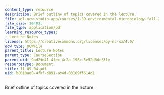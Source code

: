 ```yaml
---
content_type: resource
description: Brief outline of topics covered in the lecture.
file: /ol-ocw-studio-app/courses/1-89-environmental-microbiology-fall-2004/b0010ae04fbfd891a94d03169ff614d1_11_09_04.pdf
file_size: 104031
file_type: application/pdf
learning_resource_types:
- Lecture Notes
license: https://creativecommons.org/licenses/by-nc-sa/4.0/
ocw_type: OCWFile
parent_title: Lecture Notes
parent_type: CourseSection
parent_uid: 9ad29e41-4fec-4c2a-198c-5e52d3dc231e
resourcetype: Document
title: 11_09_04.pdf
uid: b0010ae0-4fbf-d891-a94d-03169ff614d1
---
```

Brief outline of topics covered in the lecture.